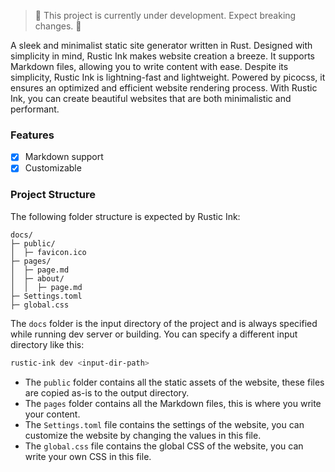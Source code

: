 > 🚧 This project is currently under development. Expect breaking changes. 🚧

A sleek and minimalist static site generator written in Rust. Designed with simplicity in mind, Rustic Ink makes website creation a breeze. It supports Markdown files, allowing you to write content with ease. Despite its simplicity, Rustic Ink is lightning-fast and lightweight. Powered by picocss, it ensures an optimized and efficient website rendering process. With Rustic Ink, you can create beautiful websites that are both minimalistic and performant.

### Features
- [x] Markdown support
- [x] Customizable

### Project Structure

The following folder structure is expected by Rustic Ink:

```
docs/
├─ public/
│  ├─ favicon.ico
├─ pages/
│  ├─ page.md
│  ├─ about/
│  │  ├─ page.md
├─ Settings.toml
├─ global.css
```


The `docs` folder is the input directory of the project and is always specified while running dev server or building. You can specify a different input directory like this:
```bash
rustic-ink dev <input-dir-path>
```

- The `public` folder contains all the static assets of the website, these files are copied as-is to the output directory.
- The `pages` folder contains all the Markdown files, this is where you write your content.
- The `Settings.toml` file contains the settings of the website, you can customize the website by changing the values in this file.
- The `global.css` file contains the global CSS of the website, you can write your own CSS in this file.